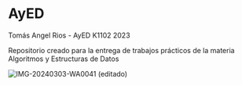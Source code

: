 # AyED
Tomás Angel Rios - AyED K1102 2023 

Repositorio creado para la entrega de trabajos prácticos de la materia Algoritmos y Estructuras de Datos


![IMG-20240303-WA0041 (editado)](https://github.com/tommyrios/AyED/assets/104800900/fa4ab919-dd5b-40a9-9461-d65ee471c97c)
